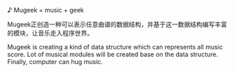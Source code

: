 ♪ Mugeek = music + geek

Mugeek正创造一种可以表示任意曲谱的数据结构，并基于这一数据结构编写丰富的模块，让音乐走入程序世界。

Mugeek is creating a kind of data structure which can represents all music score. Lot of musical modules will be created base on the data structure. Finally, computer can hug music.

